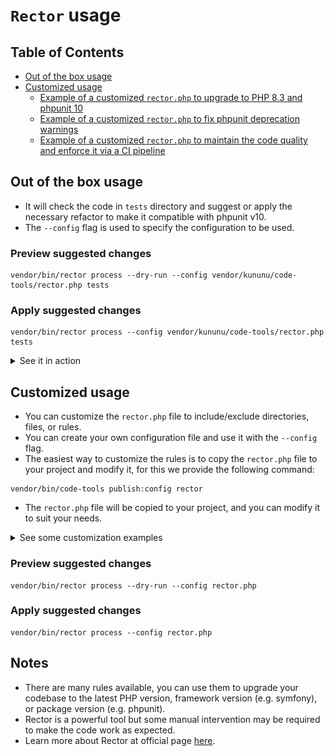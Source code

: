 # `Rector` usage

## Table of Contents
- [Out of the box usage](#out-of-the-box-usage)
- [Customized usage](#customized-usage)
  - [Example of a customized `rector.php` to upgrade to PHP 8.3 and phpunit 10](#example-of-a-customized-rectorphp-to-upgrade-to-php-83-and-phpunit-10)
  - [Example of a customized `rector.php` to fix phpunit deprecation warnings](#example-of-a-customized-rectorphp-to-fix-phpunit-deprecation-warnings)
  - [Example of a customized `rector.php` to maintain the code quality and enforce it via a CI pipeline](#example-of-a-customized-rectorphp-to-maintain-the-code-quality-and-enforce-it-via-a-ci-pipeline)

## Out of the box usage
- It will check the code in `tests` directory and suggest or apply the necessary refactor to make it compatible with phpunit v10.
- The `--config` flag is used to specify the configuration to be used.

### Preview suggested changes
```console
vendor/bin/rector process --dry-run --config vendor/kununu/code-tools/rector.php tests
```

### Apply suggested changes
```console
vendor/bin/rector process --config vendor/kununu/code-tools/rector.php tests
```

<details>
  <summary>See it in action</summary>

- **git diff**
- ![kununu/code-tools](/docs/Rector/screenshots/diff-rector.png)
</details>

## Customized usage
- You can customize the `rector.php` file to include/exclude directories, files, or rules.
- You can create your own configuration file and use it with the `--config` flag.
- The easiest way to customize the rules is to copy the `rector.php` file to your project and modify it, for this we provide the following command:

```console
vendor/bin/code-tools publish:config rector
```

- The `rector.php` file will be copied to your project, and you can modify it to suit your needs.

<details>
  <summary>See some customization examples</summary>

### Example of a customized `rector.php` to upgrade to PHP 8.3 and phpunit 10:
```php
<?php

declare(strict_types=1);

use Rector\Config\RectorConfig;
use Rector\Php71\Rector\ClassConst\PublicConstantVisibilityRector;
use Rector\Php74\Rector\Closure\ClosureToArrowFunctionRector;
use Rector\Php81\Rector\Property\ReadOnlyPropertyRector;
use Rector\Php82\Rector\Class_\ReadOnlyClassRector;
use Rector\Php83\Rector\ClassConst\AddTypeToConstRector;
use Rector\Php83\Rector\ClassMethod\AddOverrideAttributeToOverriddenMethodsRector;
use Rector\PHPUnit\Rector\StmtsAwareInterface\WithConsecutiveRector;
use Rector\PHPUnit\Set\PHPUnitSetList;
use Rector\PHPUnit\AnnotationsToAttributes\Rector\ClassMethod\DataProviderAnnotationToAttributeRector;
use Rector\PHPUnit\PHPUnit100\Rector\Class_\StaticDataProviderClassMethodRector;
use Rector\Set\ValueObject\LevelSetList;
use Rector\ValueObject\PhpVersion;

return RectorConfig::configure()
->withPaths([
  __DIR__ . '/src',
  __DIR__ . '/tests',
])
->withRules([
    AddTypeToConstRector::class,
    ReadOnlyClassRector::class,
    DataProviderAnnotationToAttributeRector::class,
    StaticDataProviderClassMethodRector::class,
])
->withSets([
    LevelSetList::UP_TO_PHP_83
])
->withSkip([
  WithConsecutiveRector::class,
  ClosureToArrowFunctionRector::class,
  PublicConstantVisibilityRector::class,
  AddOverrideAttributeToOverriddenMethodsRector::class,
]);
```

### Example of a customized `rector.php` to fix phpunit deprecation warnings:
```php
<?php
declare(strict_types=1);

use Rector\CodeQuality\Rector\Class_\CompleteDynamicPropertiesRector;
use Rector\Config\RectorConfig;
use Rector\Php70\Rector\Ternary\TernaryToNullCoalescingRector;
use Rector\Php80\Rector\Class_\ClassPropertyAssignToConstructorPromotionRector;
use Rector\Php83\Rector\ClassMethod\AddOverrideAttributeToOverriddenMethodsRector;
use Rector\PHPUnit\AnnotationsToAttributes\Rector\ClassMethod\DataProviderAnnotationToAttributeRector;
use Rector\PHPUnit\PHPUnit110\Rector\Class_\NamedArgumentForDataProviderRector;
use Rector\PHPUnit\Rector\StmtsAwareInterface\WithConsecutiveRector;
use Rector\PHPUnit\Set\PHPUnitSetList;
use Rector\Set\ValueObject\LevelSetList;
use Rector\Set\ValueObject\SetList;
use Rector\Symfony\Set\SymfonySetList;
use Rector\TypeDeclaration\Rector\ClassMethod\ReturnNeverTypeRector;

return RectorConfig::configure()
    ->withSets([
        PHPUnitSetList::PHPUNIT_110,
        LevelSetList::UP_TO_PHP_83,
        SetList::PHP_83,
        SymfonySetList::SYMFONY_64,
        SymfonySetList::SYMFONY_CODE_QUALITY,
        SymfonySetList::SYMFONY_CONSTRUCTOR_INJECTION,
    ])
    ->withRules([
        DataProviderAnnotationToAttributeRector::class,
        NamedArgumentForDataProviderRector::class,
        CompleteDynamicPropertiesRector::class,
    ])
    ->withSkip([
        WithConsecutiveRector::class,
        AddOverrideAttributeToOverriddenMethodsRector::class,
        ReturnNeverTypeRector::class,
        TernaryToNullCoalescingRector::class,
        ClassPropertyAssignToConstructorPromotionRector::class,
        __DIR__ . '/tests/bootstrap.php',
    ])
    ->withImportNames();
```

### Example of a customized `rector.php` to maintain the code quality and enforce it via a CI pipeline:
```php
<?php

declare(strict_types=1);

use Rector\Config\RectorConfig;
use Rector\PHPUnit\Set\PHPUnitSetList;
use Rector\Set\ValueObject\SetList;
use Rector\Symfony\Set\SymfonySetList;

return RectorConfig::configure()
    ->withPaths([
        __DIR__ . '/config',
        __DIR__ . '/public',
        __DIR__ . '/src',
        __DIR__ . '/tests',
    ])
    ->withSets([
        SetList::PHP_83,
        SymfonySetList::SYMFONY_64,
        SymfonySetList::SYMFONY_CODE_QUALITY,
        SymfonySetList::SYMFONY_CONSTRUCTOR_INJECTION,
        PHPUnitSetList::PHPUNIT_100,
    ])
    ->withSymfonyContainerPhp(__DIR__ . '/var/cache/dev/App_KernelDevContainer.php')
    ->withTypeCoverageLevel(0)
    ->withPreparedSets(
        deadCode: true,
        codeQuality: true
    )
    ->withSkip([
        __DIR__ . '/src/Migrations',
    ]);
```
```yaml
name: Rector Check

on:
  pull_request:

jobs:
  rector-check:
    runs-on: ubuntu-latest
    steps:
      - uses: actions/checkout@v4

      - name: Setup PHP
        uses: shivammathur/setup-php@v2
        with:
          php-version: '8.3'
          coverage: none

      - name: Install composer dependencies
        uses: php-actions/composer@v6
        with:
          php_version: '8.3'
          version: 2
          args: --working-dir=./services
          ssh_key: ${{ secrets.CLONE_SSH_KEY }}
          ssh_key_pub: ${{ secrets.CLONE_SSH_KEY_PUB }}

      - name: Set up Directory Permissions
        run: |
          mkdir -p services/var/cache
          mkdir -p services/var/log
          sudo chmod -R 777 services/var/cache
          sudo chown -R $USER services/var/cache
          sudo chmod -R 777 services/var/log
          sudo chown -R $USER services/var/log

      - name: Check Code
        run: |
          cd services
          php bin/console cache:clear -q
          vendor/bin/rector process --dry-run
```

</details>

### Preview suggested changes
```console
vendor/bin/rector process --dry-run --config rector.php
```

### Apply suggested changes
```console
vendor/bin/rector process --config rector.php
```

## Notes
- There are many rules available, you can use them to upgrade your codebase to the latest PHP version, framework version (e.g. symfony), or package version (e.g. phpunit).
- Rector is a powerful tool but some manual intervention may be required to make the code work as expected.
- Learn more about Rector at official page [here](https://getrector.com/documentation).